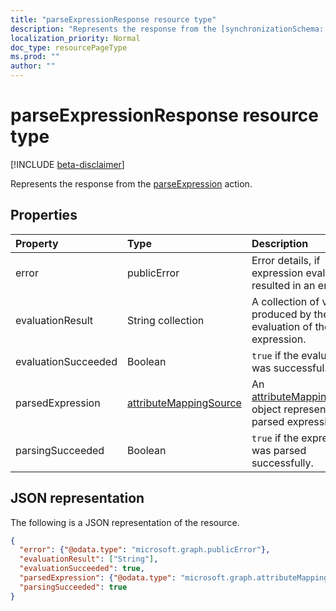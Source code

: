 ```yaml
---
title: "parseExpressionResponse resource type"
description: "Represents the response from the [synchronizationSchema: parseExpression](../api/synchronization_synchronizationschema_parseexpression.md) action."
localization_priority: Normal
doc_type: resourcePageType
ms.prod: ""
author: ""
---
```


# parseExpressionResponse resource type

[!INCLUDE [beta-disclaimer](../../includes/beta-disclaimer.md)]

Represents the response from the [parseExpression](../api/synchronization-synchronizationschema-parseexpression.md) action.

## Properties
| Property	   | Type	|Description|
|:---------------|:--------|:----------|
|error|publicError|Error details, if expression evaluation resulted in an error.|
|evaluationResult|String collection|A collection of values produced by the evaluation of the expression.|
|evaluationSucceeded|Boolean|`true` if the evaluation was successful.|
|parsedExpression|[attributeMappingSource](synchronization-attributemappingsource.md)|An [attributeMappingSource](synchronization-attributemappingsource.md) object representing the parsed expression.|
|parsingSucceeded|Boolean|`true` if the expression was parsed successfully.|

## JSON representation

The following is a JSON representation of the resource.

<!-- {
  "blockType": "resource",
  "optionalProperties": [

  ],
  "@odata.type": "microsoft.graph.parseExpressionResponse"
}-->

```json
{
  "error": {"@odata.type": "microsoft.graph.publicError"},
  "evaluationResult": ["String"],
  "evaluationSucceeded": true,
  "parsedExpression": {"@odata.type": "microsoft.graph.attributeMappingSource"},
  "parsingSucceeded": true
}

```

<!-- uuid: 8fcb5dbc-d5aa-4681-8e31-b001d5168d79
2015-10-25 14:57:30 UTC -->
<!--
{
  "type": "#page.annotation",
  "description": "parseExpressionResponse resource",
  "keywords": "",
  "section": "documentation",
  "tocPath": "",
  "suppressions": []
}
-->
